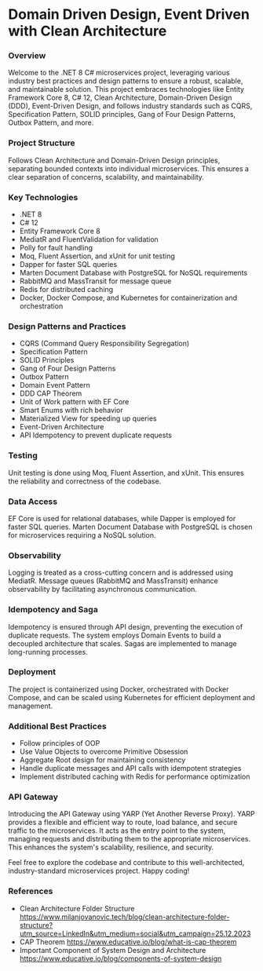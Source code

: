 # Domain Driven Design, Event Driven with Clean Architecture

### Overview
Welcome to the .NET 8 C# microservices project, leveraging various industry best practices and design patterns to ensure a robust, scalable, and maintainable solution. This project embraces technologies like Entity Framework Core 8, C# 12, Clean Architecture, Domain-Driven Design (DDD), Event-Driven Design, and follows industry standards such as CQRS, Specification Pattern, SOLID principles, Gang of Four Design Patterns, Outbox Pattern, and more.


### Project Structure
Follows Clean Architecture and Domain-Driven Design principles, separating bounded contexts into individual microservices. This ensures a clear separation of concerns, scalability, and maintainability.

### Key Technologies
* .NET 8
* C# 12
* Entity Framework Core 8
* MediatR and FluentValidation for validation
* Polly for fault handling
* Moq, Fluent Assertion, and xUnit for unit testing
* Dapper for faster SQL queries
* Marten Document Database with PostgreSQL for NoSQL requirements
* RabbitMQ and MassTransit for message queue
* Redis for distributed caching
* Docker, Docker Compose, and Kubernetes for containerization and orchestration

### Design Patterns and Practices
* CQRS (Command Query Responsibility Segregation)
* Specification Pattern
* SOLID Principles
* Gang of Four Design Patterns
* Outbox Pattern
* Domain Event Pattern
* DDD CAP Theorem
* Unit of Work pattern with EF Core
* Smart Enums with rich behavior
* Materialized View for speeding up queries
* Event-Driven Architecture
* API Idempotency to prevent duplicate requests

### Testing
Unit testing is done using Moq, Fluent Assertion, and xUnit. This ensures the reliability and correctness of the codebase.

### Data Access
EF Core is used for relational databases, while Dapper is employed for faster SQL queries. Marten Document Database with PostgreSQL is chosen for microservices requiring a NoSQL solution.

### Observability
Logging is treated as a cross-cutting concern and is addressed using MediatR. Message queues (RabbitMQ and MassTransit) enhance observability by facilitating asynchronous communication.

### Idempotency and Saga
Idempotency is ensured through API design, preventing the execution of duplicate requests. The system employs Domain Events to build a decoupled architecture that scales. Sagas are implemented to manage long-running processes.

### Deployment
The project is containerized using Docker, orchestrated with Docker Compose, and can be scaled using Kubernetes for efficient deployment and management.

### Additional Best Practices
* Follow principles of OOP
* Use Value Objects to overcome Primitive Obsession
* Aggregate Root design for maintaining consistency
* Handle duplicate messages and API calls with idempotent strategies
* Implement distributed caching with Redis for performance optimization

### API Gateway
Introducing the API Gateway using YARP (Yet Another Reverse Proxy). YARP provides a flexible and efficient way to route, load balance, and secure traffic to the microservices. 
It acts as the entry point to the system, managing requests and distributing them to the appropriate microservices. This enhances the system's scalability, resilience, and security.

Feel free to explore the codebase and contribute to this well-architected, industry-standard microservices project. Happy coding!

### References
* Clean Architecture Folder Structure
https://www.milanjovanovic.tech/blog/clean-architecture-folder-structure?utm_source=LinkedIn&utm_medium=social&utm_campaign=25.12.2023
* CAP Theorem
https://www.educative.io/blog/what-is-cap-theorem
* Important Component of System Design and Architecture
https://www.educative.io/blog/components-of-system-design

